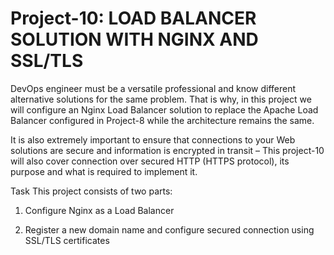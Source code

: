 # Project-10: LOAD BALANCER SOLUTION WITH NGINX AND SSL/TLS

DevOps engineer must be a versatile professional and know different alternative solutions for the same problem. That is why, in this project we will configure an Nginx Load Balancer solution to replace the Apache Load Balancer configured in Project-8 while the architecture remains the same.

It is also extremely important to ensure that connections to your Web solutions are secure and information is encrypted in transit – This project-10 will also cover connection over secured HTTP (HTTPS protocol), its purpose and what is required to implement it.

Task
This project consists of two parts:

1. Configure Nginx as a Load Balancer

2. Register a new domain name and configure secured connection using SSL/TLS certificates
